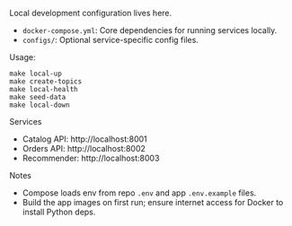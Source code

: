Local development configuration lives here.

- `docker-compose.yml`: Core dependencies for running services locally.
- `configs/`: Optional service-specific config files.

Usage:

```
make local-up
make create-topics
make local-health
make seed-data
make local-down
```

Services
- Catalog API: http://localhost:8001
- Orders API: http://localhost:8002
- Recommender: http://localhost:8003

Notes
- Compose loads env from repo `.env` and app `.env.example` files.
- Build the app images on first run; ensure internet access for Docker to install Python deps.
